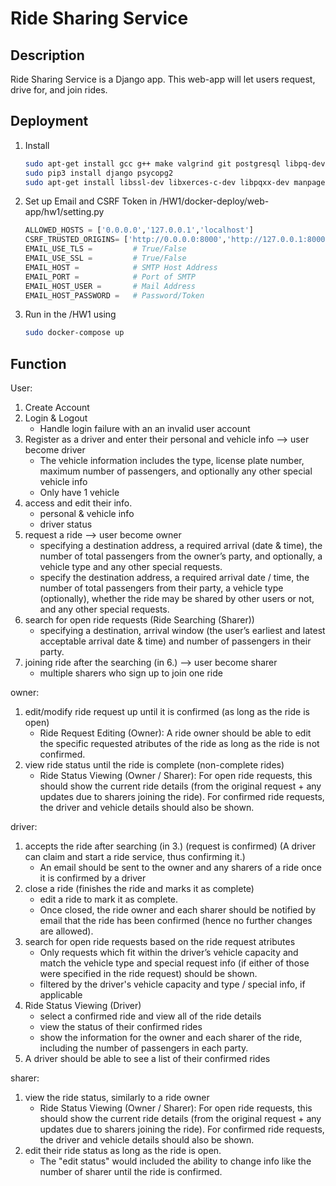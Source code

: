 # Ride Sharing Service

## Description
Ride Sharing Service is a Django app. This web-app will let users request, drive for, and join rides.

## Deployment

1. Install
   ```bash
   sudo apt-get install gcc g++ make valgrind git postgresql libpq-dev python python3-pip 
   sudo pip3 install django psycopg2
   sudo apt-get install libssl-dev libxerces-c-dev libpqxx-dev manpages-posix-dev
   ```
2. Set up Email and CSRF Token in /HW1/docker-deploy/web-app/hw1/setting.py
   ```python
   ALLOWED_HOSTS = ['0.0.0.0','127.0.0.1','localhost']
   CSRF_TRUSTED_ORIGINS= ['http://0.0.0.0:8000','http://127.0.0.1:8000','http://localhost:8000']
   EMAIL_USE_TLS =         # True/False
   EMAIL_USE_SSL =         # True/False
   EMAIL_HOST =            # SMTP Host Address
   EMAIL_PORT =            # Port of SMTP
   EMAIL_HOST_USER =       # Mail Address
   EMAIL_HOST_PASSWORD =   # Password/Token
   ```
3. Run in the /HW1 using
   ```bash
   sudo docker-compose up
   ```
## Function

User: 
1. Create Account
2. Login & Logout
   - Handle login failure with an an invalid user account
3. Register as a driver and enter their personal and vehicle info —> user become driver
   - The vehicle information includes the type, license plate number, maximum number of passengers, and optionally any other special vehicle info
   - Only have 1 vehicle
4. access and edit their info.
   - personal & vehicle info 
   - driver status
5. request a ride —> user become owner 
   - specifying a destination address, a required arrival (date & time), the number of total passengers from the owner’s party, and optionally, a vehicle type and any other special requests.
   - specify the destination address, a required arrival date / time, the number of total passengers from their party, a vehicle type (optionally), whether the ride may be shared by other users or not, and any other special requests.
6. search for open ride requests (Ride Searching (Sharer))
   - specifying a destination, arrival window (the user’s earliest and latest acceptable arrival date & time) and number of passengers in their party.
7. joining ride after the searching (in 6.) —> user become sharer
   - multiple sharers who sign up to join one ride

owner: 
1. edit/modify ride request up until it is confirmed (as long as the ride is open)
   - Ride Request Editing (Owner): A ride owner should be able to edit the specific requested atributes of the ride as long as the ride is not confirmed.
2. view ride status until the ride is complete (non-complete rides)
   - Ride Status Viewing (Owner / Sharer): For open ride requests, this should show the current ride details (from the original request + any updates due to sharers joining the ride). For confirmed ride requests, the driver and vehicle details should also be shown.

driver: 
1. accepts the ride after searching (in 3.) (request is confirmed) (A driver can claim and start a ride service, thus confirming it.)
   - An email should be sent to the owner and any sharers of a ride once it is confirmed by a driver
2. close a ride (finishes the ride and marks it as complete)
   - edit a ride to mark it as complete.
   - Once closed, the ride owner and each sharer should be notified by email that the ride has been confirmed (hence no further changes are allowed).
3. search for open ride requests based on the ride request atributes
   - Only requests which fit within the driver’s vehicle capacity and match the vehicle type and special request info (if either of those were specified in the ride request) should be shown.
   - filtered by the driver's vehicle capacity and type / special info, if applicable
4. Ride Status Viewing (Driver) 
   - select a confirmed ride and view all of the ride details
   - view the status of their confirmed rides
   - show the information for the owner and each sharer of the ride, including the number of passengers in each party.
5. A driver should be able to see a list of their confirmed rides

sharer: 
1. view the ride status, similarly to a ride owner
   - Ride Status Viewing (Owner / Sharer): For open ride requests, this should show the current ride details (from the original request + any updates due to sharers joining the ride). For confirmed ride requests, the driver and vehicle details should also be shown.
2. edit their ride status as long as the ride is open.
   - The "edit status" would included the ability to change info like the number of sharer until the ride is confirmed.
